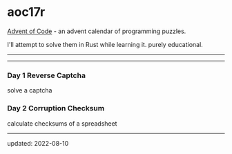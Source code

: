 # aoc17r

[Advent of Code] - an advent calendar of programming puzzles.

I'll attempt to solve them in Rust while learning it. purely educational.

----

[Advent of Code]:https://adventofcode.com/2017

---

### Day 1 Reverse Captcha

solve a captcha

### Day 2 Corruption Checksum

calculate checksums of a spreadsheet

----

updated: 2022-08-10